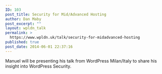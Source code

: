 ```yaml
---
ID: 103
post_title: Security for Mid/Advanced Hosting
author: Dan Maby
post_excerpt: ""
layout: wpldn_talk
permalink: >
  https://www.wpldn.uk/talk/security-for-midadvanced-hosting
published: true
post_date: 2014-06-01 22:37:16
---
```

Manuel will be presenting his talk from WordPress Milan/Italy to share his insight into WordPress Security.